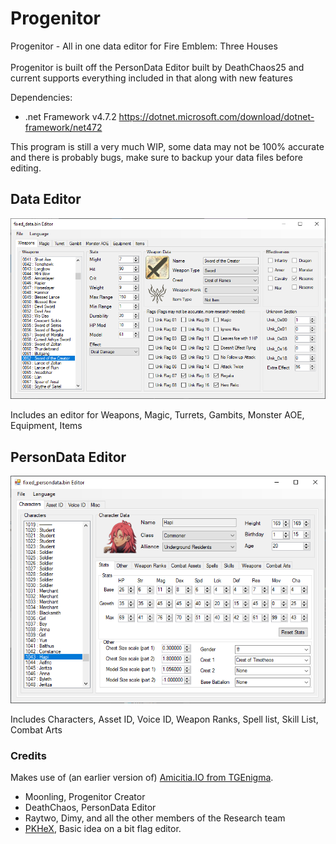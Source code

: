 # Progenitor
Progenitor - All in one data editor for Fire Emblem: Three Houses <br />
<br />
Progenitor is built off the PersonData Editor built by DeathChaos25 and current supports everything included in that along with new features

Dependencies:
- .net Framework v4.7.2 https://dotnet.microsoft.com/download/dotnet-framework/net472

This program is still a very much WIP, some data may not be 100% accurate and there is probably bugs, make sure to backup your data files before editing.

## Data Editor

![UI](example_pictures/Data_Editor.png)

Includes an editor for Weapons, Magic, Turrets, Gambits, Monster AOE, Equipment, Items


## PersonData Editor

![UI](example_pictures/Person_Editor.png)

Includes Characters, Asset ID, Voice ID, Weapon Ranks, Spell list, Skill List, Combat Arts

### Credits
Makes use of (an earlier version of) [Amicitia.IO from TGEnigma](https://github.com/TGEnigma/Amicitia.IO). 

- Moonling, Progenitor Creator
- DeathChaos, PersonData Editor
- Raytwo, Dimy, and all the other members of the Research team
- [PKHeX](https://github.com/kwsch/PKHeX), Basic idea on a bit flag editor.